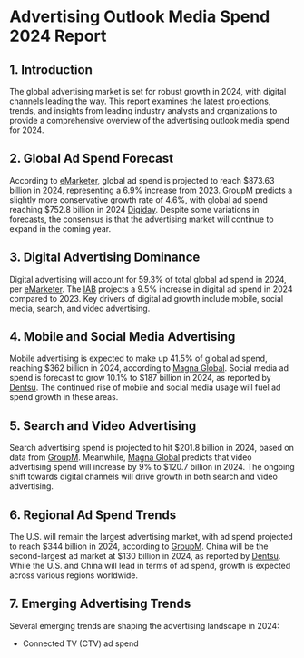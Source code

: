 # Advertising Outlook Media Spend 2024 Report

## 1. Introduction
The global advertising market is set for robust growth in 2024, with digital channels leading the way. This report examines the latest projections, trends, and insights from leading industry analysts and organizations to provide a comprehensive overview of the advertising outlook media spend for 2024.

## 2. Global Ad Spend Forecast
According to [eMarketer](https://www.emarketer.com/content/global-ad-spending-2023 "Global Ad Spending 2023"), global ad spend is projected to reach $873.63 billion in 2024, representing a 6.9% increase from 2023. GroupM predicts a slightly more conservative growth rate of 4.6%, with global ad spend reaching $752.8 billion in 2024 [Digiday](https://digiday.com/media-buying/a-look-at-holding-company-2024-ad-spending-forecasts/ "A look at holding company 2024 ad spending forecasts"). Despite some variations in forecasts, the consensus is that the advertising market will continue to expand in the coming year.

## 3. Digital Advertising Dominance
Digital advertising will account for 59.3% of total global ad spend in 2024, per [eMarketer](https://www.emarketer.com/content/global-ad-spending-2023 "Global Ad Spending 2023"). The [IAB](https://www.iab.com/insights/2024-outlook-survey/ "2024 Outlook: A Snapshot into Ad Spend, Opportunities, and Strategies for Growth") projects a 9.5% increase in digital ad spend in 2024 compared to 2023. Key drivers of digital ad growth include mobile, social media, search, and video advertising.

## 4. Mobile and Social Media Advertising
Mobile advertising is expected to make up 41.5% of global ad spend, reaching $362 billion in 2024, according to [Magna Global](https://magnaglobal.com/magna-advertising-forecasts-december-2022 "Magna Advertising Forecasts December 2022"). Social media ad spend is forecast to grow 10.1% to $187 billion in 2024, as reported by [Dentsu](https://www.dentsu.com/news-releases/dentsu-ad-spend-report-january-2023 "Dentsu Ad Spend Report January 2023"). The continued rise of mobile and social media usage will fuel ad spend growth in these areas.

## 5. Search and Video Advertising
Search advertising spend is projected to hit $201.8 billion in 2024, based on data from [GroupM](https://www.groupm.com/this-year-next-year-global-2023-end-of-year-forecast "This Year Next Year Global 2023 End-of-Year Forecast"). Meanwhile, [Magna Global](https://magnaglobal.com/magna-advertising-forecasts-december-2022 "Magna Advertising Forecasts December 2022") predicts that video advertising spend will increase by 9% to $120.7 billion in 2024. The ongoing shift towards digital channels will drive growth in both search and video advertising.

## 6. Regional Ad Spend Trends
The U.S. will remain the largest advertising market, with ad spend projected to reach $344 billion in 2024, according to [GroupM](https://www.groupm.com/this-year-next-year-global-2023-end-of-year-forecast "This Year Next Year Global 2023 End-of-Year Forecast"). China will be the second-largest ad market at $130 billion in 2024, as reported by [Dentsu](https://www.dentsu.com/news-releases/dentsu-ad-spend-report-january-2023 "Dentsu Ad Spend Report January 2023"). While the U.S. and China will lead in terms of ad spend, growth is expected across various regions worldwide.

## 7. Emerging Advertising Trends
Several emerging trends are shaping the advertising landscape in 2024:
- Connected TV (CTV) ad spend